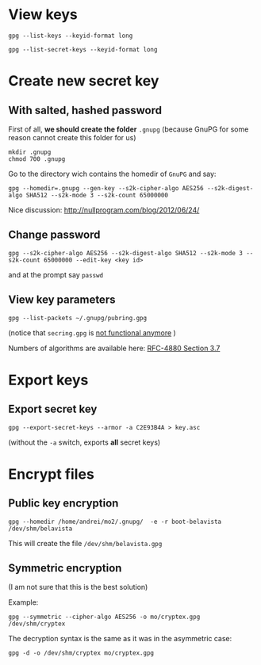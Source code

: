 View keys
=========

    gpg --list-keys --keyid-format long
    
    gpg --list-secret-keys --keyid-format long

Create new secret key
=====================

With salted, hashed password
----------------------------

First of all, __we should create the folder__ `.gnupg` (because GnuPG for some reason cannot create this folder for us)

    mkdir .gnupg
    chmod 700 .gnupg

Go to the directory wich contains the homedir of `GnuPG` and say:

    gpg --homedir=.gnupg --gen-key --s2k-cipher-algo AES256 --s2k-digest-algo SHA512 --s2k-mode 3 --s2k-count 65000000    

Nice discussion: http://nullprogram.com/blog/2012/06/24/


Change password
---------------

    gpg --s2k-cipher-algo AES256 --s2k-digest-algo SHA512 --s2k-mode 3 --s2k-count 65000000 --edit-key <key id>

and at the prompt say `passwd`

View key parameters
-------------------

    gpg --list-packets ~/.gnupg/pubring.gpg

(notice that `secring.gpg` is [not functional anymore](https://www.gnupg.org/faq/whats-new-in-2.1.html) )

Numbers of algorithms are available here: [RFC-4880 Section 3.7](http://tools.ietf.org/html/rfc4880#section-3.7)


Export keys
===========

Export secret key
-----------------

    gpg --export-secret-keys --armor -a C2E93B4A > key.asc

(without the `-a` switch, exports __all__ secret keys)


Encrypt files
=============

Public key encryption
---------------------

    gpg --homedir /home/andrei/mo2/.gnupg/  -e -r boot-belavista /dev/shm/belavista

This will create the file `/dev/shm/belavista.gpg`

Symmetric encryption
--------------------

(I am not sure that this is the best solution)

Example:

    gpg --symmetric --cipher-algo AES256 -o mo/cryptex.gpg  /dev/shm/cryptex 

The decryption syntax is the same as it was in the asymmetric case:

    gpg -d -o /dev/shm/cryptex mo/cryptex.gpg

